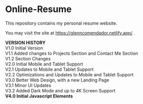 # Online-Resume

This repository contains my personal resume website.

You may visit the site at https://glenncomendador.netlify.app/ .

**VERSION HISTORY**
<br>V1.0 Initial Version<br>
V1.1 Added changes to Projects Section and Contact Me Section<br>
V1.2 Section Changes<br>
V2.0 Initial Mobile and Tablet Support<br>
V2.1 Updates to Mobile and Tablet Support<br>
V2.2 Optimizations and Updates to Mobile and Tablet Support<br>
V3.0 Better Web Design, with a new Landing Page<br>
V3.1 Minor UI Updates<br>
V3.2 Added Dark Mode and up to 4K Screen Support<br>
**V4.0 Initial Javascript Elements**
